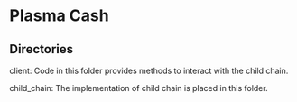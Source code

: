 # Plasma Cash

## Directories

client:
    Code in this folder provides methods to interact with the child chain.

child_chain:
    The implementation of child chain is placed in this folder.
